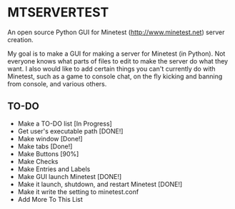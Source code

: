 # MTSERVERTEST
An open source Python GUI for Minetest (http://www.minetest.net) server creation.

My goal is to make a GUI for making a server for Minetest (in Python). Not everyone knows what parts of files to edit to make the server do what they want. I also would like to add certain things you can't currently do with Minetest, such as a game to console chat, on the fly kicking and banning from console, and various others.

## TO-DO
* Make a TO-DO list [In Progress]
* Get user's executable path [DONE!]
* Make window [Done!]
* Make tabs [Done!]
* Make Buttons [90%]
* Make Checks
* Make Entries and Labels
* Make GUI launch Minetest [DONE!]
* Make it launch, shutdown, and restart Minetest [DONE!]
* Make it write the setting to minetest.conf
* Add More To This List
